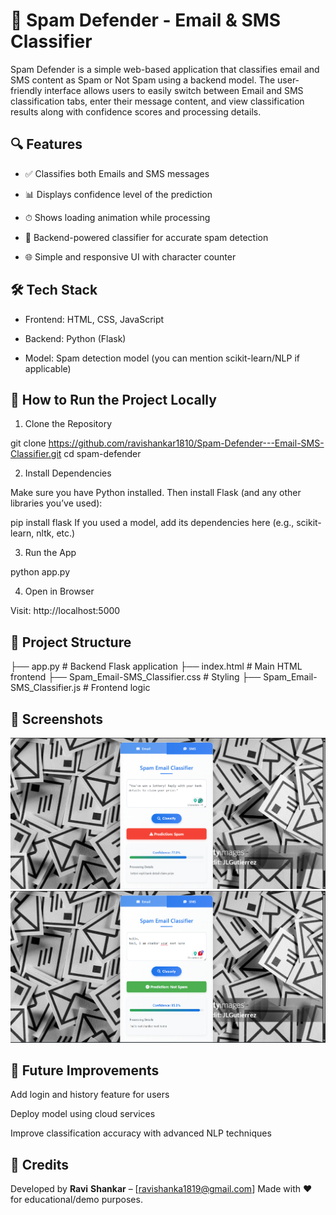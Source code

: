 # 📧 Spam Defender - Email & SMS Classifier
Spam Defender is a simple web-based application that classifies email and SMS content as Spam or Not Spam using a backend model. The user-friendly interface allows users to easily switch between Email and SMS classification tabs, enter their message content, and view classification results along with confidence scores and processing details.

## 🔍 Features

- ✅ Classifies both Emails and SMS messages

- 📊 Displays confidence level of the prediction

- ⏱ Shows loading animation while processing

- 🧠 Backend-powered classifier for accurate spam detection

- 🌐 Simple and responsive UI with character counter

## 🛠️ Tech Stack

- Frontend: HTML, CSS, JavaScript

- Backend: Python (Flask)

- Model: Spam detection model (you can mention scikit-learn/NLP if applicable)

## 🚀 How to Run the Project Locally

1. Clone the Repository

git clone https://github.com/ravishankar1810/Spam-Defender---Email-SMS-Classifier.git
cd spam-defender

2. Install Dependencies
   
Make sure you have Python installed. Then install Flask (and any other libraries you’ve used):

pip install flask
If you used a model, add its dependencies here (e.g., scikit-learn, nltk, etc.)

3. Run the App

python app.py

4. Open in Browser
   
Visit: http://localhost:5000

## 📁 Project Structure

├── app.py                         # Backend Flask application
├── index.html                    # Main HTML frontend
├── Spam_Email-SMS_Classifier.css # Styling
├── Spam_Email-SMS_Classifier.js  # Frontend logic

## 📸 Screenshots
![image alt](https://github.com/ravishankar1810/Spam-Defender---Email-SMS-Classifier/blob/1ad4a40564fd5d7a2a185ffe1b2e1052016e7d1e/Screenshot%202025-05-17%20002706.png)
![image alt](https://github.com/ravishankar1810/Spam-Defender---Email-SMS-Classifier/blob/1ad4a40564fd5d7a2a185ffe1b2e1052016e7d1e/Screenshot%202025-05-17%20002929.png)

## 📌 Future Improvements

Add login and history feature for users

Deploy model using cloud services

Improve classification accuracy with advanced NLP techniques

## 🙌 Credits

Developed by **Ravi** **Shankar** – [ravishanka1819@gmail.com]
Made with ❤️ for educational/demo purposes.
